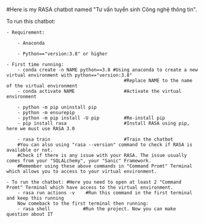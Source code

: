 #Here is my  RASA chatbot named "Tư vấn tuyển sinh Công nghệ thông tin".

To run this chatbot:

    - Requirement: 
    
        - Anaconda
        
        - Python=="version:3.8" or higher

    - First time running:
        - conda create -n NAME python==3.8 #Using anaconda to create a new virtual environment with python=="version:3.8"
                                               #Replace NAME to the name of the virtual environment
        - conda activate NAME                  #Activate the virtual environment

        - python -m pip uninstall pip
        - python -m ensurepip
        - python -m pip install -U pip         #Re-install pip 
        - pip install rasa                     #Install RASA using pip, here we must use RASA 3.0

        - rasa train                           #Train the chatbot  
        #You can also using "rasa --version" command to check if RASA is available or not.
        #Check if there is any issue with your RASA. The issue usually comes from your "SQLALchemy", your "Sanic" Framework.
        #Remember using these above commands in "Command Promt" Terminal which allows you to access to your virtual environment.

    - To run the chatbot: #Here you need to open at least 2 "Command Promt" Terminal which have access to the virtual environment.      
        - rasa run actions -v    #Run this command in the first terminal and keep this running
        Now comeback to the first terminal then running:
        - rasa shell            #Run the project. Now you can make question about IT
        
        

